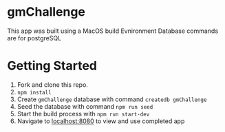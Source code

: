 # gmChallenge

This app was built using a MacOS build Evnironment
Database commands are for postgreSQL

# Getting Started

1. Fork and clone this repo.
2. `npm install`
3. Create `gmChallenge` database with command `createdb gmChallenge`
4. Seed the database with command `npm run seed`
5. Start the build process with `npm run start-dev`
6. Navigate to [localhost:8080](http://localhost:8080) to view and use completed app
